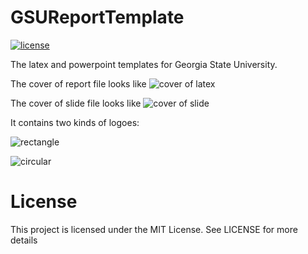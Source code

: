 # GSUReportTemplate

[![license](https://img.shields.io/badge/license-MIT-blue.svg)](https://github.com/gsudllab/GSUReportTemplate/blob/master/LICENSE.md)


The latex and powerpoint templates for Georgia State University.

The cover of report file looks like ![cover of latex](https://raw.githubusercontent.com/sndnyang/GSUReportTemplate/master/latex_cover.png)


The cover of slide file looks like ![cover of slide](https://raw.githubusercontent.com/sndnyang/GSUReportTemplate/master/slide_cover.png)

It contains two kinds of logoes:

![rectangle](https://raw.githubusercontent.com/sndnyang/GSUReportTemplate/master/gsu_logo.png)

![circular](https://raw.githubusercontent.com/sndnyang/GSUReportTemplate/master/gsu_c_logo.png)

# License

This project is licensed under the MIT License. See LICENSE for more details